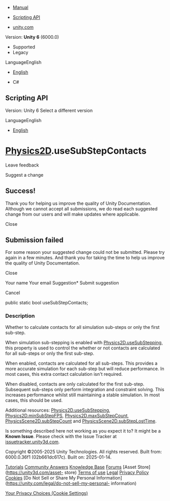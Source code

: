 [ ]()

  * [Manual](../Manual/index.html)
  * [Scripting API](../ScriptReference/index.html)

  * [unity.com](https://unity.com/)

Version: **Unity 6** (6000.0)

  * Supported
  * Legacy

LanguageEnglish

  * [English]()

  * C#

[ ](https://docs.unity3d.com)

## Scripting API

Version: Unity 6 Select a different version

LanguageEnglish

  * [English]()

#  [Physics2D](Physics2D.html).useSubStepContacts

Leave feedback

Suggest a change

## Success!

Thank you for helping us improve the quality of Unity Documentation. Although
we cannot accept all submissions, we do read each suggested change from our
users and will make updates where applicable.

Close

## Submission failed

For some reason your suggested change could not be submitted. Please <a>try
again</a> in a few minutes. And thank you for taking the time to help us
improve the quality of Unity Documentation.

Close

Your name Your email Suggestion* Submit suggestion

Cancel

[ ]()

public static bool useSubStepContacts;

### Description

Whether to calculate contacts for all simulation sub-steps or only the first
sub-step.

When simulation sub-stepping is enabled with
[Physics2D.useSubStepping](Physics2D-useSubStepping.html), this property is
used to control the whether or not contacts are calculated for all sub-steps
or only the first sub-step.  
  
When enabled, contacts are calculated for all sub-steps. This provides a more
accurate simulation for each sub-step but will reduce performance. In most
cases, this extra contact calculation isn't required.  
  
When disabled, contacts are only calculated for the first sub-step. Subsequent
sub-steps only perform integration and constraint solving. This increases
performance whilst still maintaining a stable simulation. In most cases, this
should be used.  
  
Additional resources:
[Physics2D.useSubStepping](Physics2D-useSubStepping.html),
[Physics2D.minSubStepFPS](Physics2D-minSubStepFPS.html),
[Physics2D.maxSubStepCount](Physics2D-maxSubStepCount.html),
[PhysicsScene2D.subStepCount](PhysicsScene2D-subStepCount.html) and
[PhysicsScene2D.subStepLostTime](PhysicsScene2D-subStepLostTime.html).

Is something described here not working as you expect it to? It might be a
**Known Issue**. Please check with the Issue Tracker at
[issuetracker.unity3d.com](https://issuetracker.unity3d.com).

Copyright ©2005-2025 Unity Technologies. All rights reserved. Built from:
6000.0.36f1 (02b661dc617c). Built on: 2025-01-14.

[Tutorials](https://unity3d.com/learn) [Community
Answers](https://answers.unity3d.com) [Knowledge
Base](https://support.unity3d.com/hc/en-us)
[Forums](https://forum.unity3d.com) [Asset Store](https://unity3d.com/asset-
store) [Terms of use](https://docs.unity3d.com/Manual/TermsOfUse.html)
[Legal](https://unity.com/legal) [Privacy
Policy](https://unity.com/legal/privacy-policy)
[Cookies](https://unity.com/legal/cookie-policy) [Do Not Sell or Share My
Personal Information](https://unity.com/legal/do-not-sell-my-personal-
information)

[Your Privacy Choices (Cookie Settings)](javascript:void\(0\);)

